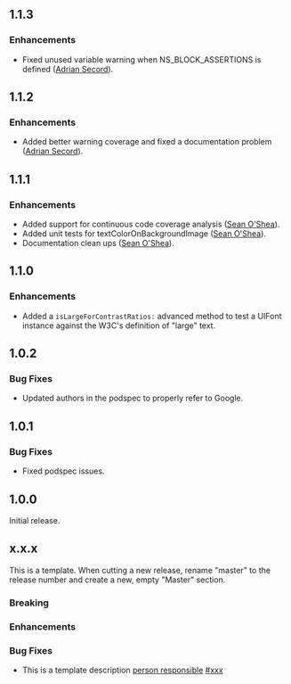 ## 1.1.3

### Enhancements

* Fixed unused variable warning when NS_BLOCK_ASSERTIONS is defined ([Adrian Secord](https://github.com/ajsecord)).

## 1.1.2

### Enhancements

* Added better warning coverage and fixed a documentation problem ([Adrian Secord](https://github.com/ajsecord)).

## 1.1.1

### Enhancements

* Added support for continuous code coverage analysis ([Sean O'Shea](https://github.com/seanoshea)).
* Added unit tests for textColorOnBackgroundImage ([Sean O'Shea](https://github.com/seanoshea)).
* Documentation clean ups ([Sean O'Shea](https://github.com/seanoshea)).

## 1.1.0

### Enhancements

* Added a `isLargeForContrastRatios:` advanced method to test a UIFont instance against the W3C's
  definition of "large" text.

## 1.0.2

### Bug Fixes

* Updated authors in the podspec to properly refer to Google.

## 1.0.1

### Bug Fixes

* Fixed podspec issues.

## 1.0.0

Initial release.

## x.x.x

This is a template. When cutting a new release, rename "master" to the release number and create a
new, empty "Master" section.

### Breaking

### Enhancements

### Bug Fixes

* This is a template description
[person responsible](https://github.com/...)
[#xxx](github.com/google/material-text-accessibility-ios/issues/xxx)
